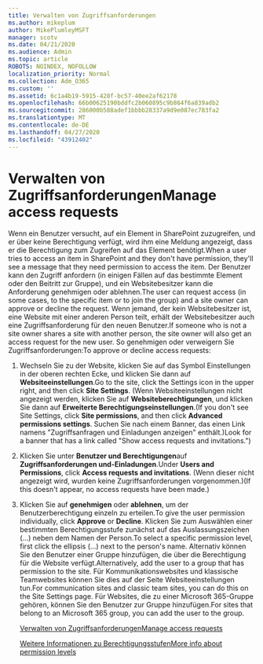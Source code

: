 ```yaml
---
title: Verwalten von Zugriffsanforderungen
ms.author: mikeplum
author: MikePlumleyMSFT
manager: scotv
ms.date: 04/21/2020
ms.audience: Admin
ms.topic: article
ROBOTS: NOINDEX, NOFOLLOW
localization_priority: Normal
ms.collection: Adm_O365
ms.custom: ''
ms.assetid: 6c1a4b19-5915-428f-bc57-40ee2af62178
ms.openlocfilehash: 66b00625190bddfc2b060895c9b864f6a839adb2
ms.sourcegitcommit: 286000b588adef1bbbb28337a9d9e087ec783fa2
ms.translationtype: MT
ms.contentlocale: de-DE
ms.lasthandoff: 04/27/2020
ms.locfileid: "43912402"
---
```

# <a name="manage-access-requests"></a><span data-ttu-id="f0acd-102">Verwalten von Zugriffsanforderungen</span><span class="sxs-lookup"><span data-stu-id="f0acd-102">Manage access requests</span></span>

<span data-ttu-id="f0acd-103">Wenn ein Benutzer versucht, auf ein Element in SharePoint zuzugreifen, und er über keine Berechtigung verfügt, wird ihm eine Meldung angezeigt, dass er die Berechtigung zum Zugreifen auf das Element benötigt.</span><span class="sxs-lookup"><span data-stu-id="f0acd-103">When a user tries to access an item in SharePoint and they don't have permission, they'll see a message that they need permission to access the item.</span></span> <span data-ttu-id="f0acd-104">Der Benutzer kann den Zugriff anfordern (in einigen Fällen auf das bestimmte Element oder den Beitritt zur Gruppe), und ein Websitebesitzer kann die Anforderung genehmigen oder ablehnen.</span><span class="sxs-lookup"><span data-stu-id="f0acd-104">The user can request access (in some cases, to the specific item or to join the group) and a site owner can approve or decline the request.</span></span> <span data-ttu-id="f0acd-105">Wenn jemand, der kein Websitebesitzer ist, eine Website mit einer anderen Person teilt, erhält der Websitebesitzer auch eine Zugriffsanforderung für den neuen Benutzer.</span><span class="sxs-lookup"><span data-stu-id="f0acd-105">If someone who is not a site owner shares a site with another person, the site owner will also get an access request for the new user.</span></span> <span data-ttu-id="f0acd-106">So genehmigen oder verweigern Sie Zugriffsanforderungen:</span><span class="sxs-lookup"><span data-stu-id="f0acd-106">To approve or decline access requests:</span></span>
  
1. <span data-ttu-id="f0acd-107">Wechseln Sie zu der Website, klicken Sie auf das Symbol Einstellungen in der oberen rechten Ecke, und klicken Sie dann auf **Websiteeinstellungen**.</span><span class="sxs-lookup"><span data-stu-id="f0acd-107">Go to the site, click the Settings icon in the upper right, and then click **Site Settings**.</span></span> <span data-ttu-id="f0acd-108">(Wenn Websiteeinstellungen nicht angezeigt werden, klicken Sie auf **Websiteberechtigungen**, und klicken Sie dann auf **Erweiterte Berechtigungseinstellungen**.</span><span class="sxs-lookup"><span data-stu-id="f0acd-108">(If you don't see Site Settings, click **Site permissions**, and then click **Advanced permissions settings**.</span></span> <span data-ttu-id="f0acd-109">Suchen Sie nach einem Banner, das einen Link namens "Zugriffsanfragen und Einladungen anzeigen" enthält.)</span><span class="sxs-lookup"><span data-stu-id="f0acd-109">Look for a banner that has a link called "Show access requests and invitations.")</span></span>
    
2. <span data-ttu-id="f0acd-110">Klicken Sie unter **Benutzer und Berechtigungen**auf **Zugriffsanforderungen und-Einladungen**.</span><span class="sxs-lookup"><span data-stu-id="f0acd-110">Under **Users and Permissions**, click **Access requests and invitations**.</span></span> <span data-ttu-id="f0acd-111">(Wenn dieser nicht angezeigt wird, wurden keine Zugriffsanforderungen vorgenommen.)</span><span class="sxs-lookup"><span data-stu-id="f0acd-111">(If this doesn't appear, no access requests have been made.)</span></span>
    
3. <span data-ttu-id="f0acd-112">Klicken Sie auf **genehmigen** oder **ablehnen**, um der Benutzerberechtigung einzeln zu erteilen.</span><span class="sxs-lookup"><span data-stu-id="f0acd-112">To give the user permission individually, click **Approve** or **Decline**.</span></span> <span data-ttu-id="f0acd-113">Klicken Sie zum Auswählen einer bestimmten Berechtigungsstufe zunächst auf das Auslassungszeichen (...) neben dem Namen der Person.</span><span class="sxs-lookup"><span data-stu-id="f0acd-113">To select a specific permission level, first click the ellipsis (...) next to the person's name.</span></span> <span data-ttu-id="f0acd-114">Alternativ können Sie den Benutzer einer Gruppe hinzufügen, die über die Berechtigung für die Website verfügt.</span><span class="sxs-lookup"><span data-stu-id="f0acd-114">Alternatively, add the user to a group that has permission to the site.</span></span> <span data-ttu-id="f0acd-115">Für Kommunikationswebsites und klassische Teamwebsites können Sie dies auf der Seite Websiteeinstellungen tun.</span><span class="sxs-lookup"><span data-stu-id="f0acd-115">For communication sites and classic team sites, you can do this on the Site Settings page.</span></span> <span data-ttu-id="f0acd-116">Für Websites, die zu einer Microsoft 365-Gruppe gehören, können Sie den Benutzer zur Gruppe hinzufügen.</span><span class="sxs-lookup"><span data-stu-id="f0acd-116">For sites that belong to an Microsoft 365 group, you can add the user to the group.</span></span>
    
    [<span data-ttu-id="f0acd-117">Verwalten von Zugriffsanforderungen</span><span class="sxs-lookup"><span data-stu-id="f0acd-117">Manage access requests </span></span>](https://go.microsoft.com/fwlink/?linkid=2008747)
    
    [<span data-ttu-id="f0acd-118">Weitere Informationen zu Berechtigungsstufen</span><span class="sxs-lookup"><span data-stu-id="f0acd-118">More info about permission levels</span></span>](https://go.microsoft.com/fwlink/?linkid=867071)
    

